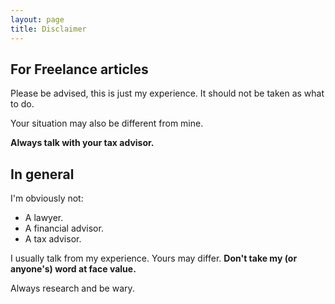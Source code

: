 ```yaml
---
layout: page
title: Disclaimer
---
```


## For Freelance articles

Please be advised, this is just my experience. It should not be taken as what to do.

Your situation may also be different from mine.

**Always talk with your tax advisor.**

## In general

I'm obviously not:

- A lawyer.
- A financial advisor.
- A tax advisor.

I usually talk from my experience. Yours may differ. **Don't take my (or anyone's) word at face value.**

Always research and be wary.
